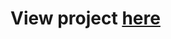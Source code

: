 # View project [here](https://html-preview.github.io/?url=https://github.com/helen-q-song/Projects/blob/main/ProjectFinalDraft.html)
